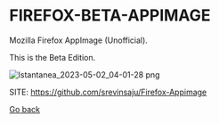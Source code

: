 # FIREFOX-BETA-APPIMAGE
 
 Mozilla Firefox AppImage (Unofficial).

 This is the Beta Edition.
 
 ![Istantanea_2023-05-02_04-01-28 png](https://user-images.githubusercontent.com/88724353/235563850-61d359ff-53ac-43a6-ab1d-33297dc4df73.jpg)
 
 SITE: https://github.com/srevinsaju/Firefox-Appimage

 [Go back](https://portable-linux-apps.github.io/apps.html)
